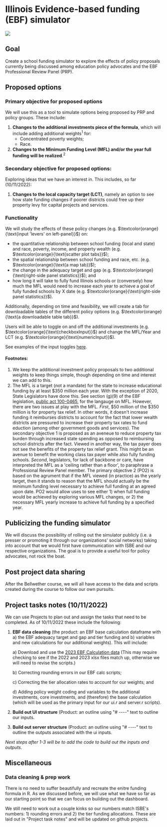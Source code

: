 # Illinois Evidence-based funding (EBF) simulator

![](https://media.giphy.com/media/icgArcntfH5C0/giphy.gif)

## Goal

Create a school funding simulator to explore the effects of policy proposals currently being discussed among education policy advocates and the EBF Professional Review Panel (PRP).

## Proposed options

### Primary objective for proposed options

We will use this as a tool to simulate options being proposed by PRP and policy groups. These include:

1. **Changes to the additional investments piece of the formula**, which will include adding additional weights<sup>1</sup> for:
    - Concentrated poverty weights;
    - Race.
2. **Changes to the Minimum Funding Level (MFL) and/or the year full funding will be realized**.<sup>2   

### Secondary objective for proposed options:

Exploring ideas that we have an interest in. This includes, so far (10/11/2022):

1. **Changes to the local capacity target (LCT)**, namely an option to see how state funding changes if poorer districts could free up their property levy for capital projects and services.
    
### Functionality 

We will study the effects of these policy changes (e.g. $\textcolor{orange}{\text{input 'levers' on left-panel}}$) on:
    
* the quantitative relationship between school funding (local and state) and race, poverty, income, and  property wealth (e.g. $\textcolor{orange}{\text{scatter plot tabs}}$); 
* the spatial relationship between school funding and race, etc. (e.g. $\textcolor{orange}{\text{a map tab}}$);
* the change in the adequacy target and gap (e.g. $\textcolor{orange}{\text{right-side panel statistics}}$); and 
* how long it will take to fully fund Illinois schools or (conversely) how much the MFL would need to increase each year to achieve a goal of fully funded schools by X date (e.g. $\textcolor{orange}{\text{right-side panel statistics}}$).

Additionally, depending on time and feasibility, we will create a tab for downloadable tables of the different policy options (e.g. $\textcolor{orange}{\text{a downloadable table tab}}$).

Users will be able to toggle on and off the additional investments (e.g. $\textcolor{orange}{\text{checkboxInput}}$) and change the MFL/Year and LCT (e.g. $\textcolor{orange}{\text{numericInput}}$). 

See examples of the input toggles [here](https://shiny.rstudio.com/images/shiny-cheatsheet.pdf).
    
#### Footnotes:
1) We keep the additional investment policy proposals to two additional weights to keep things simple, though depending on time and interest we can add to this.
2) The MFL is a target (not a mandate) for the state to increase educational funding by at least $350 million each year. With the exception of 2020, State Legislators have done this. See section (g)(9) of the EBF legislation, [public act 100-0465](https://www.ilga.gov/legislation/publicacts/100/PDF/100-0465.pdf), for the langauge on MFL.  However, there are two issues at play with the MFL. *First*, $50 million of the $350 million is for property tax relief. In other words, it doesn't increase funding it reimburses districts to account for the fact that lower wealth districts are pressured to increase their property tax rates to fund eduction (among other government goods and services). The secondary objective 1 is proposed as an aveneue to reduce property tax burden through increased state spending as opposed to reimbursing school districts after the fact. Viewed in another way, the tax payer does not see the benefits of the property tax relief grant. This might be an avenue to benefit the working class tax payer while also fully funding schools. *Second*, legislators, for lack of backbone or care, have interpreted the MFL as a 'ceiling rather than a floor', to paraphrase a Professional Review Panel member. The primary objective 2 (PO2) is based on the agrument that if the MFL viewed (in practice) as the yearly target, then it stands to reason that the MFL should actually be the minimum funding level necessary to achieve full funding at an agreed upon date. PO2 would allow uses to see either 1) when full funding would be achieved by exploring various MFL changes, or 2) the necessary MFL yearly increase to achieve full funding by a specified year. 

## Publicizing the funding simulator

We will discuss the possibility of rolling out the simulator publicly (i.e. a presser or promoting it through our organizations' social networks) taking into account that we would first have communication with ISBE and our respective organizations. The goal is to provide a useful tool for policy advocates, not rock the boat.

## Post project data sharing

After the Bellwether course, we will all have access to the data and scripts created during the course to follow our own pursuits.

## Project tasks notes (10/11/2022)
    
We can use Projects to plan out and assign the tasks that need to be completed. As of 10/11/2022 these include the following:

1. **EBF data cleaning** (the product: an EBF base calculation dataframe with a) the EBF adequacy target and gap and tier funding and b) variables and new calculations for our additional weights). This will include:

    a) Download and use the [2023 EBF Calculation data](https://www.isbe.net/ebfdist) (This may require checking to see if the 2022 and 2023 xlsx files match up, otherwise we will need to revise the scripts.)

    b) Correcting rounding errors in our EBF calc scripts;
    
    c) Correcting the tier allocation rates to account for our weights; and
    
    d) Adding policy weight coding and variables to the additional investments, core investments, and (therefore) the base calculation (which will be used as the primary input for our ui.r and server.r scripts).
    
2. **Build out UI structure** (Product: an outline using "# ----" text to outline our inputs.
3. **Build out server structure** (Product: an outline using "# ----" text to outline the outputs associated with the ui inputs.

*Next steps after 1-3 will be to add the code to build out the inputs and outputs.*

## Miscellaneous
    
### Data cleaning & prep work
    
There is no need to suffer beautifully and recreate the enitre funding formula in R. As we discussed before, we will use what we have so far as our starting point so that we can focus on building out the dashboard.
    
We still need to work out a couple kinks so our numbers match ISBE's numbers: 1) rounding errors and 2) the tier funding allocations. These are laid out in "Project task notes" and will be updated on github projects.
